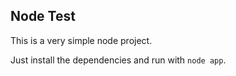 ## Node Test

This is a very simple node project. 

Just install the dependencies and run with `node app`.